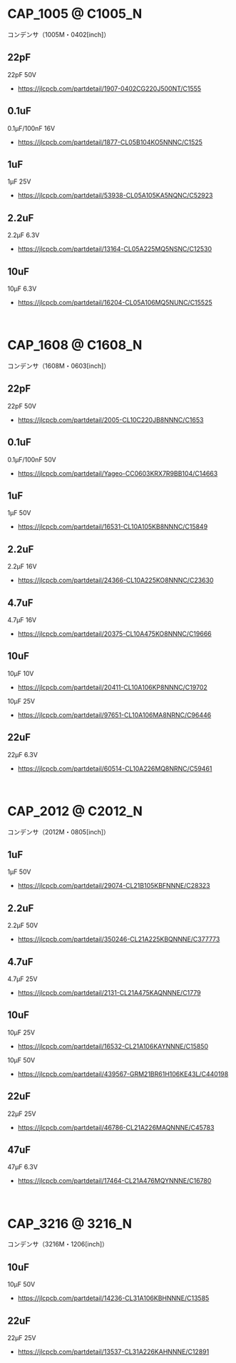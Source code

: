 
# CAP_1005 @ C1005_N

コンデンサ（1005M・0402[inch]）


## 22pF
22pF 50V
 - https://jlcpcb.com/partdetail/1907-0402CG220J500NT/C1555

## 0.1uF
0.1μF/100nF 16V
 - https://jlcpcb.com/partdetail/1877-CL05B104KO5NNNC/C1525


## 1uF
1μF 25V
 - https://jlcpcb.com/partdetail/53938-CL05A105KA5NQNC/C52923


## 2.2uF
2.2μF 6.3V
 - https://jlcpcb.com/partdetail/13164-CL05A225MQ5NSNC/C12530


## 10uF
10μF 6.3V
 - https://jlcpcb.com/partdetail/16204-CL05A106MQ5NUNC/C15525




<br>

# CAP_1608 @ C1608_N

コンデンサ（1608M・0603[inch]）


## 22pF
22pF 50V
 - https://jlcpcb.com/partdetail/2005-CL10C220JB8NNNC/C1653

## 0.1uF
0.1μF/100nF 50V
 - https://jlcpcb.com/partdetail/Yageo-CC0603KRX7R9BB104/C14663

## 1uF
1μF 50V
 - https://jlcpcb.com/partdetail/16531-CL10A105KB8NNNC/C15849

## 2.2uF
2.2μF 16V
 - https://jlcpcb.com/partdetail/24366-CL10A225KO8NNNC/C23630

## 4.7uF
4.7μF 16V
 - https://jlcpcb.com/partdetail/20375-CL10A475KO8NNNC/C19666

## 10uF
10μF 10V
 - https://jlcpcb.com/partdetail/20411-CL10A106KP8NNNC/C19702

10μF 25V
 - https://jlcpcb.com/partdetail/97651-CL10A106MA8NRNC/C96446

## 22uF
22μF 6.3V
 - https://jlcpcb.com/partdetail/60514-CL10A226MQ8NRNC/C59461










<br>

# CAP_2012 @ C2012_N

コンデンサ（2012M・0805[inch]）


## 1uF
1μF 50V
 - https://jlcpcb.com/partdetail/29074-CL21B105KBFNNNE/C28323

## 2.2uF
2.2μF 50V
 - https://jlcpcb.com/partdetail/350246-CL21A225KBQNNNE/C377773

## 4.7uF
4.7μF 25V
 - https://jlcpcb.com/partdetail/2131-CL21A475KAQNNNE/C1779

## 10uF
10μF 25V
 - https://jlcpcb.com/partdetail/16532-CL21A106KAYNNNE/C15850

10μF 50V
 - https://jlcpcb.com/partdetail/439567-GRM21BR61H106KE43L/C440198

## 22uF
22μF 25V
 - https://jlcpcb.com/partdetail/46786-CL21A226MAQNNNE/C45783

## 47uF
47μF 6.3V
 - https://jlcpcb.com/partdetail/17464-CL21A476MQYNNNE/C16780








<br>

# CAP_3216 @ 3216_N

コンデンサ（3216M・1206[inch]）


## 10uF
10μF 50V
 - https://jlcpcb.com/partdetail/14236-CL31A106KBHNNNE/C13585

## 22uF
22μF 25V
 - https://jlcpcb.com/partdetail/13537-CL31A226KAHNNNE/C12891







